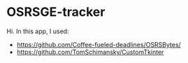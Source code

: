 # OSRSGE-tracker

Hi.
In this app, I used:
- https://github.com/Coffee-fueled-deadlines/OSRSBytes/
- https://github.com/TomSchimansky/CustomTkinter
